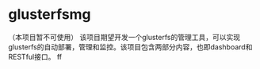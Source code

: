 # glusterfsmg
（本项目暂不可使用）
该项目期望开发一个glusterfs的管理工具，可以实现glusterfs的自动部署，管理和监控。该项目包含两部分内容，也即dashboard和RESTful接口。
ff
